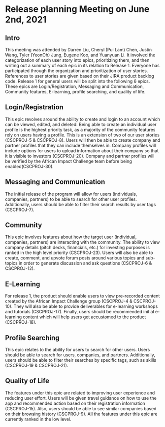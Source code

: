 # Release planning Meeting on June 2nd, 2021

## Intro
This meeting was attended by Darren Liu, Cheryl (Pui Lam) Chen, Justin Wang, Tyler (YeonOh) Jung, Eugene Koo, and Yuanyuan Li. It involved the categorization of each user story into epics, prioritizing them, and then writing out a summary of each epic in its relation to Release 1. Everyone has participated through the organization and prioritization of user stories. References to user stories are given based on their JIRA product backlog code. Release 1 for general users will be split into the following 6 epics. These epics are Login/Registration, Messaging and Communication, Community features, E-learning, profile searching, and quality of life.

## Login/Registration
This epic revolves around the ability to create and login to an account which can be viewed, edited, and deleted. Being able to create an individual user profile is the highest priority task, as a majority of the community features rely on users having a profile. This is an extension of two of our user stories (CSCPROJ-5 & CSCPROJ-8). Users will then be able to create company and partner profiles that they can include themselves in. Company profiles will include options for users to upload information about their company so that it is visible to investors (CSCPROJ-20). Company and partner profiles will be verified by the African Impact Challenge team before being enabled(CSCPROJ-30). 

## Messaging and Communication
The initial release of the program will allow for users (individuals, companies, partners) to be able to search for other user profiles. Additionally, users should be able to filter their search results by user tags (CSCPROJ-7). 

## Community
This epic involves features about how the target user (individual, companies, partners) are interacting with the community. The ability to view company details (pitch decks, financials, etc.) for investing purposes is ranked in the high level priority (CSCPROJ-23). Users will also be able to create, comment, and upvote forum posts around various topics and sub-topics in order to generate discussion and ask questions (CSCPROJ-6 & CSCPROJ-12). 

## E-Learning
For release 1, the product should enable users to view pre-recorded content created by the African Impact Challenge group (CSCPROJ-4 & CSCPROJ-10). They will also be able to provide deliverables for e-learning workshops and tutorials (CSCPROJ-17). Finally, users should be recommended initial e-learning content which will help users get accustomed to the product (CSCPROJ-18). 

## Profile Searching
This epic relates to the ability for users to search for other users. Users should be able to search for users, companies, and partners. Additionally, users should be able to filter their searches by specific tags, such as skills (CSCPROJ-19 & CSCPROJ-21).

## Quality of Life
The features under this epic are related to improving user experience and reducing user effort. Users will be given travel guidance on how to use the app and recommended action based on their registration information (CSCPROJ-15). Also, users should be able to see similar companies based on their browsing history (CSCPROJ-9). All the features under this epic are currently ranked in the low level.

